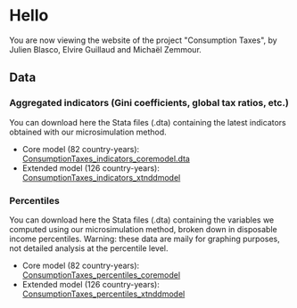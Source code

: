 # Hello

You are now viewing the website of the project "Consumption Taxes", by Julien Blasco, Elvire Guillaud and Michaël Zemmour.

## Data
### Aggregated indicators (Gini coefficients, global tax ratios, etc.)
You can download here the Stata files (.dta) containing the latest indicators obtained with our microsimulation method.
- Core model (82 country-years): [ConsumptionTaxes_indicators_coremodel.dta](https://github.com/JulienBlasco/consumption-taxes/blob/master/DTA/ConsumptionTaxes_indicators_coremodel.dta?raw=true "ConsumptionTaxes_indicators_coremodel.dta")
- Extended model (126 country-years): [ConsumptionTaxes_indicators_xtnddmodel](https://github.com/JulienBlasco/consumption-taxes/raw/master/DTA/ConsumptionTaxes_indicators_xtnddmodel.dta "ConsumptionTaxes_indicators_xtnddmodel")

### Percentiles
You can download here the Stata files (.dta) containing the variables we computed using our microsimulation method, broken down in disposable income percentiles. Warning: these data are maily for graphing purposes, not detailed analysis at the percentile level.
- Core model (82 country-years): [ConsumptionTaxes_percentiles_coremodel](https://github.com/JulienBlasco/consumption-taxes/raw/master/DTA/ConsumptionTaxes_percentiles_coremodel.dta "ConsumptionTaxes_percentiles_coremodel")
- Extended model (126 country-years): [ConsumptionTaxes_percentiles_xtnddmodel](https://github.com/JulienBlasco/consumption-taxes/raw/master/DTA/ConsumptionTaxes_percentiles_xtnddmodel.dta "ConsumptionTaxes_percentiles_xtnddmodel")
